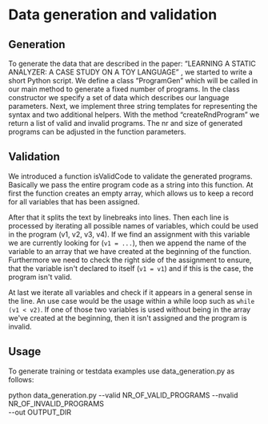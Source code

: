 # Data generation and validation

## Generation
To generate the data that are described in the paper: “LEARNING A STATIC ANALYZER: A CASE STUDY ON A TOY LANGUAGE” , we started to write a short Python script. We define a class “ProgramGen” which will be called in our main method to generate a fixed number of programs. In the class constructor we specify a set of data which describes our language parameters. Next, we implement three string templates for representing the syntax and two additional helpers. With the method “createRndProgram” we return a list of valid and invalid programs. The nr and size of generated programs can be adjusted in the function parameters.
## Validation
We introduced a function isValidCode to validate the generated programs. Basically we pass the entire program code as a string into this function. At first the function creates an empty array, which allows us to keep a record for all variables that has been assigned. 

After that it splits the text by linebreaks into lines. Then each line is processed by iterating all possible names of variables, which could be used in the program (v1, v2, v3, v4). If we find an assignment with this variable we are currently looking for (`v1 = ...`), then we append the name of the variable to an array that we have created at the beginning of the function. Furthermore we need to check the right side of the assignment to ensure, that the variable isn't declared to itself (`v1 = v1`) and if this is the case, the program isn't valid.

At last we iterate all variables and check if it appears in a general sense in the line. An use case would be the usage within a while loop such as `while (v1 < v2)`. If one of those two variables is used without being in the array we've created at the beginning, then it isn't assigned and the program is invalid.

## Usage
To generate training or testdata examples use data_generation.py as follows:


python data_generation.py --valid NR_OF_VALID_PROGRAMS --nvalid NR_OF_INVALID_PROGRAMS <br/>--out OUTPUT_DIR